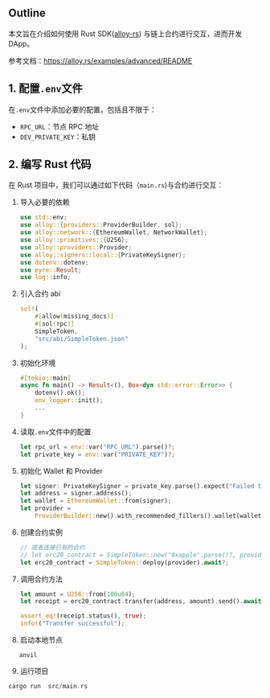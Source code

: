 ## Outline

本文旨在介绍如何使用 Rust SDK([alloy-rs](https://github.com/alloy-rs/alloy)) 与链上合约进行交互，进而开发 DApp。

参考文档：https://alloy.rs/examples/advanced/README

## 1. 配置`.env`文件

在`.env`文件中添加必要的配置，包括且不限于：

- `RPC_URL`：节点 RPC 地址
- `DEV_PRIVATE_KEY`：私钥

## 2. 编写 Rust 代码

在 Rust 项目中，我们可以通过如下代码（`main.rs`)与合约进行交互：

1. 导入必要的依赖

   ```rust
   use std::env;
   use alloy::{providers::ProviderBuilder, sol};
   use alloy::network::{EthereumWallet, NetworkWallet};
   use alloy::primitives::{U256};
   use alloy::providers::Provider;
   use alloy::signers::local::{PrivateKeySigner};
   use dotenv::dotenv;
   use eyre::Result;
   use log::info;
   ```

2. 引入合约 abi

   ```rust
   sol!(
       #[allow(missing_docs)]
       #[sol(rpc)]
       SimpleToken,
       "src/abi/SimpleToken.json"
   );
   ```

3. 初始化环境

   ```rust
   #[tokio::main]
   async fn main() -> Result<(), Box<dyn std::error::Error>> {
       dotenv().ok();
       env_logger::init();
       ...
   }
   ```

4. 读取`.env`文件中的配置

   ```rust
   let rpc_url = env::var("RPC_URL").parse()?;
   let private_key = env::var("PRIVATE_KEY")?;
   ```

5. 初始化 Wallet 和 Provider

   ```rust
   let signer: PrivateKeySigner = private_key.parse().expect("Failed to parse private key");
   let address = signer.address();
   let wallet = EthereumWallet::from(signer);
   let provider =
       ProviderBuilder::new().with_recommended_fillers().wallet(wallet).on_http(rpc_url);
   ```

6. 创建合约实例

   ```rust
   // 或者连接已有的合约
   // let erc20_contract = SimpleToken::new("0xapple".parse()?, provider);
   let erc20_contract = SimpleToken::deploy(provider).await?;
   ```

7. 调用合约方法

   ```rust
   let amount = U256::from(100u64);
   let receipt = erc20_contract.transfer(address, amount).send().await?.get_receipt().await?;

   assert_eq!(receipt.status(), true);
   info!("Transfer successful");
   ```

8. 启动本地节点
```shell
   anvil
```

9. 运行项目

```rust
cargo run  src/main.rs
```